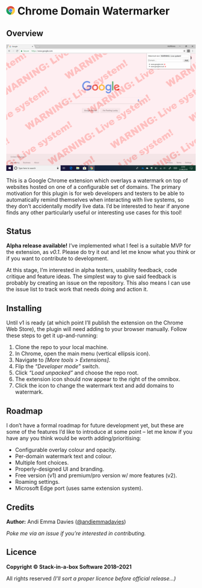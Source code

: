 # <img src="chrome.svg" alt="Chrome Icon" height="23px"> Chrome Domain Watermarker

## Overview

![Screenshot](screenshot.png)

This is a Google Chrome extension which overlays a watermark on top of websites hosted on one of a configurable set of domains. The primary motivation for this plugin is for web developers and testers to be able to automatically remind themselves when interacting with live systems, so they don’t accidentally modify live data. I’d be interested to hear if anyone finds any other particularly useful or interesting use cases for this tool!

## Status

**Alpha release available!** I’ve implemented what I feel is a suitable MVP for the extension, as _v0.1_. Please do try it out and let me know what you think or if you want to contribute to development.

At this stage, I’m interested in alpha testers, usability feedback, code critique and feature ideas. The simplest way to give said feedback is probably by creating an issue on the repository. This also means I can use the issue list to track work that needs doing and action it.

## Installing

Until v1 is ready (at which point I’ll publish the extension on the Chrome Web Store), the plugin will need adding to your browser manually. Follow these steps to get it up-and-running:

1. Clone the repo to your local machine.
2. In Chrome, open the main menu (vertical ellipsis icon).
3. Navigate to _[More tools > Extensions]_.
4. Flip the _“Developer mode”_ switch.
5. Click _“Load unpacked”_ and choose the repo root.
6. The extension icon should now appear to the right of the omnibox.
7. Click the icon to change the watermark text and add domains to watermark.

## Roadmap

I don’t have a formal roadmap for future development yet, but these are some of the features I’d like to introduce at some point – let me know if you have any you think would be worth adding/prioritising:

* Configurable overlay colour and opacity.
* Per-domain watermark text and colour.
* Multiple font choices.
* Properly-designed UI and branding.
* Free version (v1) and premium/pro version w/ more features (v2).
* Roaming settings.
* Microsoft Edge port (uses same extension system).

## Credits

**Author:** Andi Emma Davies ([@andiemmadavies](https://www.github.com/andiemmadavies))

_Poke me via an issue if you’re interested in contributing._

## Licence

**Copyright © Stack-in-a-box Software 2018–2021**

All rights reserved _(I’ll sort a proper licence before official release…)_
